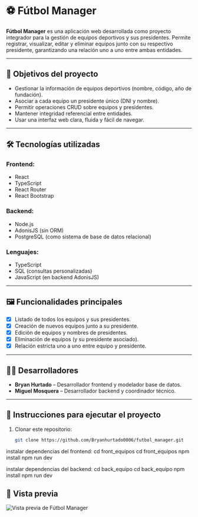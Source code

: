 # ⚽ Fútbol Manager

**Fútbol Manager** es una aplicación web desarrollada como proyecto integrador para la gestión de equipos deportivos y sus presidentes. Permite registrar, visualizar, editar y eliminar equipos junto con su respectivo presidente, garantizando una relación uno a uno entre ambas entidades.

---

## 🎯 Objetivos del proyecto

- Gestionar la información de equipos deportivos (nombre, código, año de fundación).
- Asociar a cada equipo un presidente único (DNI y nombre).
- Permitir operaciones CRUD sobre equipos y presidentes.
- Mantener integridad referencial entre entidades.
- Usar una interfaz web clara, fluida y fácil de navegar.

---

## 🛠️ Tecnologías utilizadas

### Frontend:
- React
- TypeScript
- React Router
- React Bootstrap

### Backend:
- Node.js
- AdonisJS (sin ORM)
- PostgreSQL (como sistema de base de datos relacional)

### Lenguajes:
- TypeScript
- SQL (consultas personalizadas)
- JavaScript (en backend AdonisJS)

---

## 🖼️ Funcionalidades principales

- [x] Listado de todos los equipos y sus presidentes.
- [x] Creación de nuevos equipos junto a su presidente.
- [x] Edición de equipos y nombres de presidentes.
- [x] Eliminación de equipos (y su presidente asociado).
- [x] Relación estricta uno a uno entre equipo y presidente.

---

## 👨‍💻 Desarrolladores

- **Bryan Hurtado** – Desarrollador frontend y modelador base de datos.
- **Miguel Mosquera** – Desarrollador backend y coordinador técnico.

---

## 🚀 Instrucciones para ejecutar el proyecto

1. Clonar este repositorio:
   ```bash
   git clone https://github.com/Bryanhurtado0006/futbol_manager.git

instalar dependencias del frontend:
cd front_equipos
cd front_equipos
npm install
npm run dev

instalar dependencias del backend:
cd back_equipo
cd back_equipo
npm install
npm run dev

## 📸 Vista previa

![Vista previa de Fútbol Manager](./preview.png)
